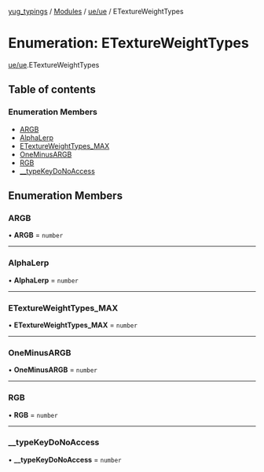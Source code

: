 [yug_typings](../README.md) / [Modules](../modules.md) / [ue/ue](../modules/ue_ue.md) / ETextureWeightTypes

# Enumeration: ETextureWeightTypes

[ue/ue](../modules/ue_ue.md).ETextureWeightTypes

## Table of contents

### Enumeration Members

- [ARGB](ue_ue.ETextureWeightTypes.md#argb)
- [AlphaLerp](ue_ue.ETextureWeightTypes.md#alphalerp)
- [ETextureWeightTypes\_MAX](ue_ue.ETextureWeightTypes.md#etextureweighttypes_max)
- [OneMinusARGB](ue_ue.ETextureWeightTypes.md#oneminusargb)
- [RGB](ue_ue.ETextureWeightTypes.md#rgb)
- [\_\_typeKeyDoNoAccess](ue_ue.ETextureWeightTypes.md#__typekeydonoaccess)

## Enumeration Members

### ARGB

• **ARGB** = `number`

___

### AlphaLerp

• **AlphaLerp** = `number`

___

### ETextureWeightTypes\_MAX

• **ETextureWeightTypes\_MAX** = `number`

___

### OneMinusARGB

• **OneMinusARGB** = `number`

___

### RGB

• **RGB** = `number`

___

### \_\_typeKeyDoNoAccess

• **\_\_typeKeyDoNoAccess** = `number`
